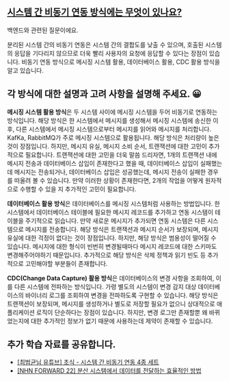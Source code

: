 ## [시스템 간 비동기 연동 방식에는 무엇이 있나요?](https://www.maeil-mail.kr/question/137)

백엔드와 관련된 질문이에요.

분리된 시스템 간의 비동기 연동은 시스템 간의 결합도를 낮출 수 있으며, 호출된 시스템의 응답을 기다리지 않으므로 더욱 빨리 사용자의 요청에 응답할 수 있다는 장점이 있습니다. 비동기 연동 방식으로 메시징 시스템 활용, 데이터베이스 활용, CDC 활용 방식을 알고 있습니다.

## 각 방식에 대한 설명과 고려 사항을 설명해 주세요. 😀

**메시징 시스템 활용 방식**은 두 시스템 사이에 메시징 시스템을 두어 비동기로 연동하는 방식입니다. 해당 방식은 한 시스템에서 메시지를 생성해서 메시징 시스템에 송신한 이후, 다른 시스템에서 메시징 시스템으로부터 메시지를 읽어와 메시지를 처리합니다. KafKa, RabbitMQ가 주로 메시징 시스템으로 활용됩니다. 해당 방식은 처리량이 높은 것이 장점입니다. 하지만, 메시지 유실, 메시지 소비 순서, 트랜잭션에 대한 고민이 추가적으로 필요합니다. 트랜잭션에 대한 고민을 더욱 말씀 드리자면, 1개의 트랜잭션 내에 메시지 전송과 데이터베이스 삽입이 존재한다고 했을 때, 데이터베이스 삽입이 실패했는 데 메시지는 전송되거나, 데이터베이스 삽입은 성공했는데, 메시지 전송이 실패한 경우를 떠올려 볼 수 있습니다. 만약 이러한 상황이 존재한다면, 2개의 작업을 어떻게 원자적으로 수행할 수 있을 지 추가적인 고민이 필요합니다.

**데이터베이스 활용 방식**은 데이터베이스를 메시징 시스템처럼 사용하는 방법입니다. 한 시스템에서 데이터베이스 테이블에 필요한 메시지 레코드를 추가하고 연동 시스템이 테이블을 주기적으로 읽습니다. 만약 새로운 메시지가 추가되면 연동 시스템은 다른 시스템으로 메시지를 전송합니다. 해당 방식은 트랜잭션과 메시지 순서가 보장되며, 메시지 유실에 대한 걱정이 없다는 것이 장점입니다. 하지만, 해당 방식은 범용성이 떨어질 수 있습니다. 메시지에 대한 형식이 빈번히 변경될때마다 메시지 레코드에 대한 스키마도 변경해주어야하기 때문입니다. 추가적으로 해당 방식은 삭제 정책과 읽기 빈도 등 추가적으로 고민해야할 부분들이 존재합니다.

**CDC(Change Data Capture) 활용 방식**은 데이터베이스의 변경 사항을 조회하여, 이를 다른 시스템에 전파하는 방식입니다. 가령 별도의 시스템이 변경 감지 대상 데이터베이스의 바이너리 로그를 조회하여 변경을 전파하도록 구현할 수 있습니다. 해당 방식은 트랜잭션이 보장되며, 메시지를 생성하거나 별도로 저장할 필요가 없으니 상대적으로 애플리케이션 로직이 단순하다는 장점이 있습니다. 하지만, 변경 로그만 존재할뿐 왜 바뀌었는지에 대한 추가적인 정보가 없기 때문에 사용하는데 제약이 존재할 수 있습니다.

## 추가 학습 자료를 공유합니다.

- [[최범균님 유튜브] 초식 - 시스템 간 비동기 연동 4종 세트](https://youtu.be/VIbMOSciFhg?si=ItNEQYFERS0rvmqP)
- [[NHN FORWARD 22] 분산 시스템에서 데이터를 전달하는 효율적인 방법](https://youtu.be/uk5fRLUsBfk?si=J9kErUbtJdlztYeN)
